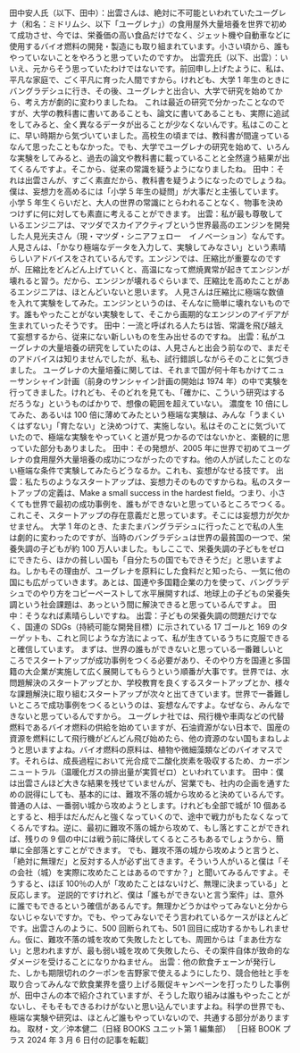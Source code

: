###

田中安人氏（以下、田中）：出雲さんは、絶対に不可能といわれていたユーグレナ（和名：ミドリムシ、以下「ユーグレナ」）の食用屋外大量培養を世界で初めて成功させ、今では、栄養価の高い食品だけでなく、ジェット機や自動車などに使用するバイオ燃料の開発・製造にも取り組まれています。小さい頃から、誰もやっていないことをやろうと思っていたのですか。
出雲充氏（以下、出雲）：いいえ、元からそう思っていたわけではないです。前回申し上げたように、私は、平凡な家庭で、ごく平凡に育った人間ですから。けれども、大学 1 年生のときにバングラデシュに行き、その後、ユーグレナと出合い、大学で研究を始めてから、考え方が劇的に変わりましたね。
これは最近の研究で分かったことなのですが、大学の教科書に書いてあることも、論文に書いてあることも、実際に追試をしてみると、全く異なるデータが出ることが少なくないんです。私はこのことに、早い時期から気づいていました。高校生の頃までは、教科書が間違っているなんて思ったこともなかった。でも、大学でユーグレナの研究を始めて、いろんな実験をしてみると、過去の論文や教科書に載っていることと全然違う結果が出てくるんですよ。そこから、従来の常識を疑うようになりましたね。
田中：それは出雲さんが、すごく素直だから、教科書を疑うようになったのでしょうね。僕は、妄想力を高めるには「小学 5 年生の疑問」が大事だと主張しています。小学 5 年生くらいだと、大人の世界の常識にとらわれることなく、物事を決めつけずに何に対しても素直に考えることができます。
出雲：私が最も尊敬しているエンジニアは、マツダでスカイアクティブという世界最高のエンジンを開発した人見光夫さん（現・マツダ・シニアフェロー　イノベーション）なんです。
人見さんは、「かなり極端なデータを入力して、実験してみなさい」という素晴らしいアドバイスをされているんです。エンジンでは、圧縮比が重要なのですが、圧縮比をどんどん上げていくと、高温になって燃焼異常が起きてエンジンが壊れると習う。だから、エンジンが壊れるぐらいまで、圧縮比を高めたことがあるエンジニアは、ほとんどいないと思います。
人見さんは圧縮比に極端な数値を入れて実験をしてみた。エンジンというのは、そんなに簡単に壊れないものです。誰もやったことがない実験をして、そこから画期的なエンジンのアイデアが生まれていったそうです。
田中：一流と呼ばれる人たちは皆、常識を飛び越えて妄想するから、従来にない新しいものを生み出せるのですね。
出雲：私がユーグレナの大量培養の研究をしていたのは、人見さんと出会う前なので、まだそのアドバイスは知りませんでしたが、私も、試行錯誤しながらそのことに気づきました。
ユーグレナの大量培養に関しては、それまで国が何十年もかけてニューサンシャイン計画（前身のサンシャイン計画の開始は 1974 年）の中で実験を行ってきました。けれども、そのどれを見ても、「確かに、こういう研究はするだろうな」というものばかりで、想像の範囲を超えていない。
濃度を 10 倍にしてみた、あるいは 100 倍に薄めてみたという極端な実験は、みんな「うまくいくはずない」「育たない」と決めつけて、実施しない。私はそのことに気づいていたので、極端な実験をやっていくと道が見つかるのではないかと、楽観的に思っていた部分もありました。
田中：その発想が、2005 年に世界で初めてユーグレナの食用屋外大量培養の成功につながったのですね。他の人が試したことのない極端な条件で実験してみたらどうなるか。これも、妄想がなせる技です。
出雲：私たちのようなスタートアップは、妄想力そのものですからね。私のスタートアップの定義は、Make a small success in the hardest field。つまり、小さくても世界で最初の成功事例を、誰もができないと思っているところでつくる。これこそ、スタートアップの存在意義だと思っています。そこには妄想力が欠かせません。
大学 1 年のとき、たまたまバングラデシュに行ったことで私の人生は劇的に変わったのですが、当時のバングラデシュは世界の最貧国の一つで、栄養失調の子どもが約 100 万人いました。もしここで、栄養失調の子どもをゼロにできたら、ほかの貧しい国も「自分たちの国でもできそうだ」と思いますよね。しかもその理由が、ユーグレナを原料にした食料だと知ったら、一気に他の国にも広がっていきます。あとは、国連や多国籍企業の力を使って、バングラデシュでのやり方をコピーペーストして水平展開すれば、地球上の子どもの栄養失調という社会課題は、あっという間に解決できると思っているんですよ。
田中：そうなれば素晴らしいですね。
出雲：子どもの栄養失調の問題だけでなく、国連の SDGs（持続可能な開発目標）に示されている 17 ゴールと 169 のターゲットも、これと同じような方法によって、私が生きているうちに克服できると確信しています。
まずは、世界の誰もができないと思っている一番難しいところでスタートアップが成功事例をつくる必要があり、そのやり方を国連と多国籍の大企業が実施して広く展開してもらうという順番が大事です。世界では、水問題解決のスタートアップとか、学校教育を良くするスタートアップとか、様々な課題解決に取り組むスタートアップが次々と出てきています。世界で一番難しいところで成功事例をつくるというのは、妄想なんですよ。なぜなら、みんなできないと思っているんですから。
ユーグレナ社では、飛行機や車両などの代替燃料であるバイオ燃料の供給を始めていますが、石油資源がない日本で、国産の資源を燃料にして飛行機がどんどん飛び始めたら、他の資源のない国もまねしようと思いますよね。バイオ燃料の原料は、植物や微細藻類などのバイオマスです。それらは、成長過程において光合成で二酸化炭素を吸収するため、カーボンニュートラル（温暖化ガスの排出量が実質ゼロ）といわれています。
田中：僕は出雲さんほど大きな結果を残せていませんが、営業でも、社内の企画を通すための説得にしても、基本的には、難攻不落の城から攻めると決めているんです。
普通の人は、一番弱い城から攻めようとします。けれども全部で城が 10 個あるとすると、相手はだんだんと強くなっていくので、途中で戦力がもたなくなってくるんですね。逆に、最初に難攻不落の城から攻めて、もし落とすことができれば、残りの 9 個の中には戦う前に降伏してくるところもあるでしょうから、簡単に全部落とすことができます。
でも、難攻不落の城から攻めようと言うと、「絶対に無理だ」と反対する人が必ず出てきます。そういう人がいると僕は「その会社（城）を実際に攻めたことはあるのですか？」と聞いてみるんですよ。そうすると、ほぼ 100％の人が「攻めたことはないけど、無理に決まっている」と反応します。
逆説的ですけれど、僕は「誰もができないと言う案件」は、意外に誰でもできるという確信があるんです。無理かどうかはやってみないと分からないじゃないですか。でも、やってみないでそう言われているケースがほとんどです。出雲さんのように、500 回断られても、501 回目に成功するかもしれません。仮に、難攻不落の城を攻めて失敗したとしても、周囲からは「まあ仕方ない」と思われますが、最も弱い城を攻めて失敗したら、その案件自体が致命的なダメージを受けることになりかねません。
出雲：他の飲食チェーンが発行した、しかも期限切れのクーポンを吉野家で使えるようにしたり、競合他社と手を取り合ってみんなで飲食業界を盛り上げる販促キャンペーンを打ったりした事例が、田中さんの本で紹介されていますが、そうした取り組みは誰もやったことがないし、そもそもできるわけがないと思い込んでいますよね。科学の世界でも、極端な実験や研究は、ほとんど誰もやっていないので、共通する部分がありますね。
取材・文／沖本健二（日経 BOOKS ユニット第 1 編集部）
［日経 BOOK プラス 2024 年 3 月 6 日付の記事を転載］
